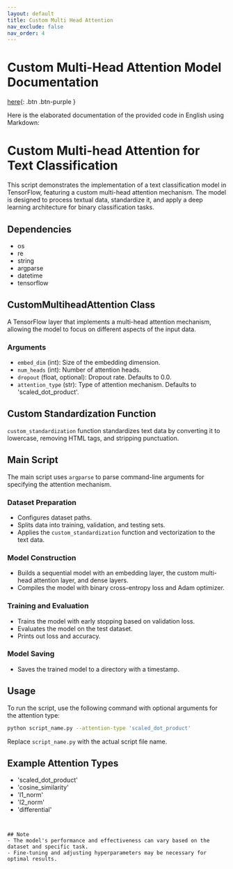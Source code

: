 ```yaml
---
layout: default
title: Custom Multi Head Attention
nav_exclude: false
nav_order: 4
---
```


# Custom Multi-Head Attention Model Documentation

[here](https://github.com/ResilienceAnalytics/Python-Code/blob/main/CustomMultiheadAttention.py){: .btn .btn-purple }

Here is the elaborated documentation of the provided code in English using Markdown:


# Custom Multi-head Attention for Text Classification

This script demonstrates the implementation of a text classification model in TensorFlow, featuring a custom multi-head attention mechanism. The model is designed to process textual data, standardize it, and apply a deep learning architecture for binary classification tasks.

## Dependencies

- os
- re
- string
- argparse
- datetime
- tensorflow

## CustomMultiheadAttention Class

A TensorFlow layer that implements a multi-head attention mechanism, allowing the model to focus on different aspects of the input data.

### Arguments
- `embed_dim` (int): Size of the embedding dimension.
- `num_heads` (int): Number of attention heads.
- `dropout` (float, optional): Dropout rate. Defaults to 0.0.
- `attention_type` (str): Type of attention mechanism. Defaults to 'scaled_dot_product'.

## Custom Standardization Function

`custom_standardization` function standardizes text data by converting it to lowercase, removing HTML tags, and stripping punctuation.

## Main Script

The main script uses `argparse` to parse command-line arguments for specifying the attention mechanism.

### Dataset Preparation
- Configures dataset paths.
- Splits data into training, validation, and testing sets.
- Applies the `custom_standardization` function and vectorization to the text data.

### Model Construction
- Builds a sequential model with an embedding layer, the custom multi-head attention layer, and dense layers.
- Compiles the model with binary cross-entropy loss and Adam optimizer.

### Training and Evaluation
- Trains the model with early stopping based on validation loss.
- Evaluates the model on the test dataset.
- Prints out loss and accuracy.

### Model Saving
- Saves the trained model to a directory with a timestamp.

## Usage

To run the script, use the following command with optional arguments for the attention type:

```bash
python script_name.py --attention-type 'scaled_dot_product'
```

Replace `script_name.py` with the actual script file name.

## Example Attention Types
- 'scaled_dot_product'
- 'cosine_similarity'
- 'l1_norm'
- 'l2_norm'
- 'differential'
```


## Note
- The model's performance and effectiveness can vary based on the dataset and specific task.
- Fine-tuning and adjusting hyperparameters may be necessary for optimal results.

